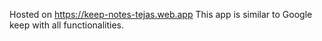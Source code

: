 Hosted on https://keep-notes-tejas.web.app
This app is similar to Google keep with all functionalities.
